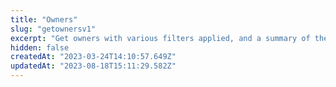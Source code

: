 ```yaml
---
title: "Owners"
slug: "getownersv1"
excerpt: "Get owners with various filters applied, and a summary of their ownership. Useful for exploring top owners in a collection or attribute."
hidden: false
createdAt: "2023-03-24T14:10:57.649Z"
updatedAt: "2023-08-18T15:11:29.582Z"
---
```

